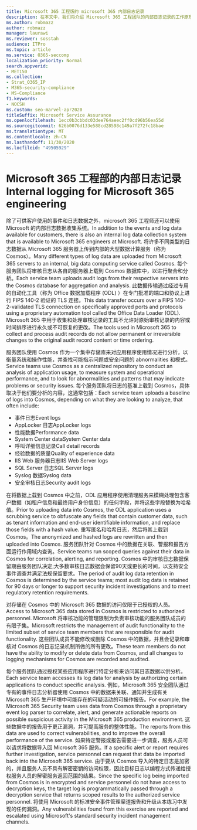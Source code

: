 ```yaml
---
title: Microsoft 365 工程版的 microsoft 365 内部日志记录
description: 在本文中，我们将介绍 Microsoft 365 工程团队的内部日志记录的工作原理。
ms.author: robmazz
author: robmazz
manager: laurawi
ms.reviewer: sosstah
audience: ITPro
ms.topic: article
ms.service: O365-seccomp
localization_priority: Normal
search.appverid:
- MET150
ms.collection:
- Strat_O365_IP
- M365-security-compliance
- MS-Compliance
f1.keywords:
- NOCSH
ms.custom: seo-marvel-apr2020
titleSuffix: Microsoft Service Assurance
ms.openlocfilehash: 1ecc0b3cbbdc03dee764aeec2ff0cd96b56ea55d
ms.sourcegitcommit: 626b0076d133e588cd28598c149a7f272fc18bae
ms.translationtype: MT
ms.contentlocale: zh-CN
ms.lasthandoff: 11/30/2020
ms.locfileid: "49505929"
---
```

# <a name="internal-logging-for-microsoft-365-engineering"></a><span data-ttu-id="1ca70-103">Microsoft 365 工程部的内部日志记录</span><span class="sxs-lookup"><span data-stu-id="1ca70-103">Internal logging for Microsoft 365 engineering</span></span>

<span data-ttu-id="1ca70-104">除了可供客户使用的事件和日志数据之外，microsoft 365 工程师还可以使用 Microsoft 的内部日志数据收集系统。</span><span class="sxs-lookup"><span data-stu-id="1ca70-104">In addition to the events and log data available for customers, there is also an internal log data collection system that is available to Microsoft 365 engineers at Microsoft.</span></span> <span data-ttu-id="1ca70-105">将许多不同类型的日志数据从 Microsoft 365 服务器上传到内部的大型数据计算服务（称为 Cosmos）。</span><span class="sxs-lookup"><span data-stu-id="1ca70-105">Many different types of log data are uploaded from Microsoft 365 servers to an internal, big data computing service called Cosmos.</span></span> <span data-ttu-id="1ca70-106">每个服务团队将审核日志从各自的服务器上载到 Cosmos 数据库中，以进行聚合和分析。</span><span class="sxs-lookup"><span data-stu-id="1ca70-106">Each service team uploads audit logs from their respective servers into the Cosmos database for aggregation and analysis.</span></span> <span data-ttu-id="1ca70-107">此数据传输通过经过专用的自动化工具（称为 Office 数据加载程序 (ODL) ）在专门批准的端口和协议上进行 FIPS 140-2 验证的 TLS 连接。</span><span class="sxs-lookup"><span data-stu-id="1ca70-107">This data transfer occurs over a FIPS 140-2-validated TLS connection on specifically approved ports and protocols using a proprietary automation tool called the Office Data Loader (ODL).</span></span> <span data-ttu-id="1ca70-108">Microsoft 365 中用于收集和处理审核记录的工具不允许对原始审核记录的内容或时间排序进行永久或不可恢复的更改。</span><span class="sxs-lookup"><span data-stu-id="1ca70-108">The tools used in Microsoft 365 to collect and process audit records do not allow permanent or irreversible changes to the original audit record content or time ordering.</span></span>

<span data-ttu-id="1ca70-109">服务团队使用 Cosmos 作为一个集中存储库来对应用程序使用情况进行分析，以衡量系统和操作性能，并查找可能指示问题或安全问题的 abnormalities 和模式。</span><span class="sxs-lookup"><span data-stu-id="1ca70-109">Service teams use Cosmos as a centralized repository to conduct an analysis of application usage, to measure system and operational performance, and to look for abnormalities and patterns that may indicate problems or security issues.</span></span> <span data-ttu-id="1ca70-110">每个服务团队将日志的基准上载到 Cosmos，具体取决于他们要分析的内容，这通常包括：</span><span class="sxs-lookup"><span data-stu-id="1ca70-110">Each service team uploads a baseline of logs into Cosmos, depending on what they are looking to analyze, that often include:</span></span>

- <span data-ttu-id="1ca70-111">事件日志</span><span class="sxs-lookup"><span data-stu-id="1ca70-111">Event logs</span></span>
- <span data-ttu-id="1ca70-112">AppLocker 日志</span><span class="sxs-lookup"><span data-stu-id="1ca70-112">AppLocker logs</span></span>
- <span data-ttu-id="1ca70-113">性能数据</span><span class="sxs-lookup"><span data-stu-id="1ca70-113">Performance data</span></span>
- <span data-ttu-id="1ca70-114">System Center data</span><span class="sxs-lookup"><span data-stu-id="1ca70-114">System Center data</span></span>
- <span data-ttu-id="1ca70-115">呼叫详细信息记录</span><span class="sxs-lookup"><span data-stu-id="1ca70-115">Call detail records</span></span>
- <span data-ttu-id="1ca70-116">经验数据的质量</span><span class="sxs-lookup"><span data-stu-id="1ca70-116">Quality of experience data</span></span>
- <span data-ttu-id="1ca70-117">IIS Web 服务器日志</span><span class="sxs-lookup"><span data-stu-id="1ca70-117">IIS Web Server logs</span></span>
- <span data-ttu-id="1ca70-118">SQL Server 日志</span><span class="sxs-lookup"><span data-stu-id="1ca70-118">SQL Server logs</span></span>
- <span data-ttu-id="1ca70-119">Syslog 数据</span><span class="sxs-lookup"><span data-stu-id="1ca70-119">Syslog data</span></span>
- <span data-ttu-id="1ca70-120">安全审核日志</span><span class="sxs-lookup"><span data-stu-id="1ca70-120">Security audit logs</span></span>

<span data-ttu-id="1ca70-121">在将数据上载到 Cosmos 中之前，ODL 应用程序使用清理服务来模糊处理包含客户数据（如租户信息和最终用户身份信息）的任何字段，并将这些字段替换为哈希值。</span><span class="sxs-lookup"><span data-stu-id="1ca70-121">Prior to uploading data into Cosmos, the ODL application uses a scrubbing service to obfuscate any fields that contain customer data, such as tenant information and end-user identifiable information, and replace those fields with a hash value.</span></span> <span data-ttu-id="1ca70-122">重写匿名和哈希日志，然后将其上载到 Cosmos。</span><span class="sxs-lookup"><span data-stu-id="1ca70-122">The anonymized and hashed logs are rewritten and then uploaded into Cosmos.</span></span> <span data-ttu-id="1ca70-123">服务团队针对 Cosmos 中的数据在关联、警报和报告方面运行作用域内查询。</span><span class="sxs-lookup"><span data-stu-id="1ca70-123">Service teams run scoped queries against their data in Cosmos for correlation, alerting, and reporting.</span></span> <span data-ttu-id="1ca70-124">Cosmos 中的审核日志数据保留期由服务团队决定;大多数审核日志数据会保留90天或更长的时间，以支持安全事件调查并满足法规保留要求。</span><span class="sxs-lookup"><span data-stu-id="1ca70-124">The period of audit log data retention in Cosmos is determined by the service teams; most audit log data is retained for 90 days or longer to support security incident investigations and to meet regulatory retention requirements.</span></span>

<span data-ttu-id="1ca70-125">对存储在 Cosmos 中的 Microsoft 365 数据的访问仅限于已授权的人员。</span><span class="sxs-lookup"><span data-stu-id="1ca70-125">Access to Microsoft 365 data stored in Cosmos is restricted to authorized personnel.</span></span> <span data-ttu-id="1ca70-126">Microsoft 将审核功能的管理限制为负责审核功能的服务团队成员的有限子集。</span><span class="sxs-lookup"><span data-stu-id="1ca70-126">Microsoft restricts the management of audit functionality to the limited subset of service team members that are responsible for audit functionality.</span></span> <span data-ttu-id="1ca70-127">这些团队成员不能修改或删除 Cosmos 中的数据，并且会记录和审核对 Cosmos 的日志记录机制所做的所有更改。</span><span class="sxs-lookup"><span data-stu-id="1ca70-127">These team members do not have the ability to modify or delete data from Cosmos, and all changes to logging mechanisms for Cosmos are recorded and audited.</span></span>

<span data-ttu-id="1ca70-128">每个服务团队通过授权某些应用程序进行特定分析来访问其日志数据以供分析。</span><span class="sxs-lookup"><span data-stu-id="1ca70-128">Each service team accesses its log data for analysis by authorizing certain applications to conduct specific analysis.</span></span> <span data-ttu-id="1ca70-129">例如，Microsoft 365 安全团队通过专有的事件日志分析器使用 Cosmos 中的数据来关联、通知并生成有关 Microsoft 365 生产环境中可能存在的可疑活动的可操作报告。</span><span class="sxs-lookup"><span data-stu-id="1ca70-129">For example, the Microsoft 365 Security team uses data from Cosmos through a proprietary event log parser to correlate, alert, and generate actionable reports on possible suspicious activity in the Microsoft 365 production environment.</span></span> <span data-ttu-id="1ca70-130">这些数据中的报告用于更正漏洞，并可提高服务的整体性能。</span><span class="sxs-lookup"><span data-stu-id="1ca70-130">The reports from this data are used to correct vulnerabilities, and to improve the overall performance of the service.</span></span> <span data-ttu-id="1ca70-131">如果特定警报或报告需要进一步调查，服务人员可以请求将数据导入回 Microsoft 365 服务。</span><span class="sxs-lookup"><span data-stu-id="1ca70-131">If a specific alert or report requires further investigation, service personnel can request that data be imported back into the Microsoft 365 service.</span></span> <span data-ttu-id="1ca70-132">由于要从 Cosmos 导入的特定日志是加密的，并且服务人员不具有解密密钥的访问权限，因此目标日志以编程方式传递给授权服务人员的解密服务返回范围的结果。</span><span class="sxs-lookup"><span data-stu-id="1ca70-132">Since the specific log being imported from Cosmos is in encrypted and service personnel do not have access to decryption keys, the target log is programmatically passed through a decryption service that returns scoped results to the authorized service personnel.</span></span> <span data-ttu-id="1ca70-133">将使用 Microsoft 的标准安全事件管理渠道报告和升级从本练习中发现的任何漏洞。</span><span class="sxs-lookup"><span data-stu-id="1ca70-133">Any vulnerabilities found from this exercise are reported and escalated using Microsoft's standard security incident management channels.</span></span>
